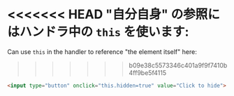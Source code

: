 <<<<<<< HEAD
"自分自身" の参照にはハンドラ中の `this` を使います:
=======
Can use `this` in the handler to reference "the element itself" here:
>>>>>>> b09e38c5573346c401a9f9f7410b4ff9be5f4115

```html run height=50
<input type="button" onclick="this.hidden=true" value="Click to hide">
```
